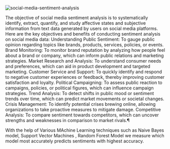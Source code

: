 ![social-media-sentiment-analysis](https://github.com/bhavinbhatt278/Social-Media-Sentiment-Analysis-using-Machine-Learning/assets/154977010/b60bdf8e-bb91-4aa1-b563-f787c5fb6edd)

The objective of social media sentiment analysis is to systematically identify, extract, quantify, and study affective states and subjective information from text data generated by users on social media platforms. Here are the key objectives and benefits of conducting sentiment analysis on social media data:
Understanding Public Sentiment: To gauge public opinion regarding topics like brands, products, services, policies, or events.
Brand Monitoring: To monitor brand reputation by analyzing how people feel about a brand or company, which can inform public relations and marketing strategies.
Market Research and Analysis: To understand consumer needs and preferences, which can aid in product development and targeted marketing.
Customer Service and Support: To quickly identify and respond to negative customer experiences or feedback, thereby improving customer satisfaction and loyalty.
Political Campaigning: To assess public reaction to campaigns, policies, or political figures, which can influence campaign strategies.
Trend Analysis: To detect shifts in public mood or sentiment trends over time, which can predict market movements or societal changes.
Crisis Management: To identify potential crises brewing online, allowing organizations to take proactive measures to mitigate damage.
Competitive Analysis: To compare sentiment towards competitors, which can uncover strengths and weaknesses in comparison to market rivals.¶

With the help of Various MAchine Learning techniques such as Naive Bayes model, Support Vector Machines , Random Forest Model we measure which model most accurately predicts sentiments with highest accuracy. 
